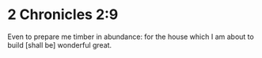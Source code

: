 # 2 Chronicles 2:9

Even to prepare me timber in abundance: for the house which I am about to build [shall be] wonderful great.